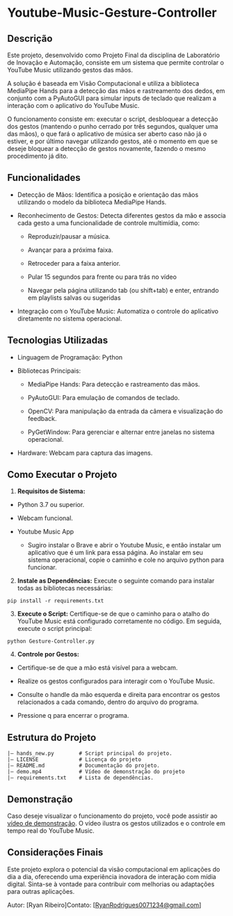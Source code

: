 # Youtube-Music-Gesture-Controller
## Descrição

Este projeto, desenvolvido como Projeto Final da disciplina de Laboratório de Inovação e Automação, consiste em um sistema que permite controlar o YouTube Music utilizando gestos das mãos.

A solução é baseada em Visão Computacional e utiliza a biblioteca MediaPipe Hands para a detecção das mãos e rastreamento dos dedos, em conjunto com a PyAutoGUI para simular inputs de teclado que realizam a interação com o aplicativo do YouTube Music. 

O funcionamento consiste em: executar o script, desbloquear a detecção dos gestos (mantendo o punho cerrado por três segundos, qualquer uma das mãos), o que fará o aplicativo de música ser aberto caso não já o estiver, e por último navegar utilizando gestos, até o momento em que se deseje bloquear a detecção de gestos novamente, fazendo o mesmo procedimento já dito.

## Funcionalidades

- Detecção de Mãos: Identifica a posição e orientação das mãos utilizando o modelo da biblioteca MediaPipe Hands.

- Reconhecimento de Gestos: Detecta diferentes gestos da mão e associa cada gesto a uma funcionalidade de controle multimídia, como:

  - Reproduzir/pausar a música.

  - Avançar para a próxima faixa.

  - Retroceder para a faixa anterior.

  - Pular 15 segundos para frente ou para trás no vídeo

  - Navegar pela página utilizando tab (ou shift+tab) e enter, entrando em playlists salvas ou sugeridas

- Integração com o YouTube Music: Automatiza o controle do aplicativo diretamente no sistema operacional.

## Tecnologias Utilizadas

- Linguagem de Programação: Python

- Bibliotecas Principais:

  - MediaPipe Hands: Para detecção e rastreamento das mãos.

  - PyAutoGUI: Para emulação de comandos de teclado.

  - OpenCV: Para manipulação da entrada da câmera e visualização do feedback.

  - PyGetWindow: Para gerenciar e alternar entre janelas no sistema operacional.

- Hardware: Webcam para captura das imagens.

## Como Executar o Projeto

1. **Requisitos de Sistema:**

- Python 3.7 ou superior.

- Webcam funcional.

- Youtube Music App
  - Sugiro instalar o Brave e abrir o Youtube Music, e então instalar um aplicativo que é um link para essa página. Ao instalar em seu sistema operacional, copie o caminho e cole no arquivo python para funcionar.  

2. **Instale as Dependências:**
Execute o seguinte comando para instalar todas as bibliotecas necessárias:

```
pip install -r requirements.txt
```
3. **Execute o Script:**
Certifique-se de que o caminho para o atalho do YouTube Music está configurado corretamente no código. Em seguida, execute o script principal:
```
python Gesture-Controller.py
```

4. **Controle por Gestos:**

- Certifique-se de que a mão está visível para a webcam.

- Realize os gestos configurados para interagir com o YouTube Music.

- Consulte o handle da mão esquerda e direita para encontrar os gestos relacionados a cada comando, dentro do arquivo do programa. 

- Pressione q para encerrar o programa.

## Estrutura do Projeto
```
|— hands_new.py        # Script principal do projeto.
|— LICENSE             # Licença do projeto
|— README.md           # Documentação do projeto.
|— demo.mp4            # Vídeo de demonstração do projeto
|— requirements.txt    # Lista de dependências.
```
## Demonstração

Caso deseje visualizar o funcionamento do projeto, você pode assistir ao [vídeo de demonstração](https://drive.google.com/file/d/1QysnbWF9SiYpWTmd1fpldzc834MqnEJu/view?usp=sharing). O vídeo ilustra os gestos utilizados e o controle em tempo real do YouTube Music.

## Considerações Finais

Este projeto explora o potencial da visão computacional em aplicações do dia a dia, oferecendo uma experiência inovadora de interação com mídia digital. Sinta-se à vontade para contribuir com melhorias ou adaptações para outras aplicações.

Autor: [Ryan Ribeiro]Contato: [RyanRodrigues0071234@gmail.com]

